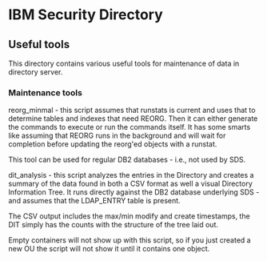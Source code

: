 # IBM Security Directory

## Useful tools

This directory contains various useful tools for maintenance of data in directory server.

### Maintenance tools
reorg_minmal - this script assumes that runstats is current and uses that to determine tables
and indexes that need REORG. Then it can either generate the commands to execute or run the commands
itself. It has some smarts like assuming that REORG runs in the background and will wait for
completion before updating the reorg'ed objects with a runstat.

This tool can be used for regular DB2 databases - i.e., not used by SDS.

dit_analysis - this script analyzes the entries in the Directory and creates a summary of
the data found in both a CSV format as well a visual Directory Information Tree. It runs directly against
the DB2 database underlying SDS - and assumes that the LDAP_ENTRY table is present.

The CSV output includes the max/min modify and create timestamps, the DIT simply
has the counts with the structure of the tree laid out.

Empty containers will not show up with this script, so if you just created a new OU
the script will not show it until it contains one object.
